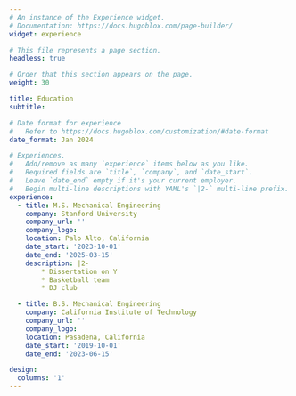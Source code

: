 ```yaml
---
# An instance of the Experience widget.
# Documentation: https://docs.hugoblox.com/page-builder/
widget: experience

# This file represents a page section.
headless: true

# Order that this section appears on the page.
weight: 30

title: Education
subtitle:

# Date format for experience
#   Refer to https://docs.hugoblox.com/customization/#date-format
date_format: Jan 2024

# Experiences.
#   Add/remove as many `experience` items below as you like.
#   Required fields are `title`, `company`, and `date_start`.
#   Leave `date_end` empty if it's your current employer.
#   Begin multi-line descriptions with YAML's `|2-` multi-line prefix.
experience:
  - title: M.S. Mechanical Engineering
    company: Stanford University
    company_url: ''
    company_logo:
    location: Palo Alto, California
    date_start: '2023-10-01'
    date_end: '2025-03-15'
    description: |2-
        * Dissertation on Y
        * Basketball team
        * DJ club

  - title: B.S. Mechanical Engineering
    company: California Institute of Technology
    company_url: ''
    company_logo:
    location: Pasadena, California
    date_start: '2019-10-01'
    date_end: '2023-06-15'

design:
  columns: '1'
---
```

